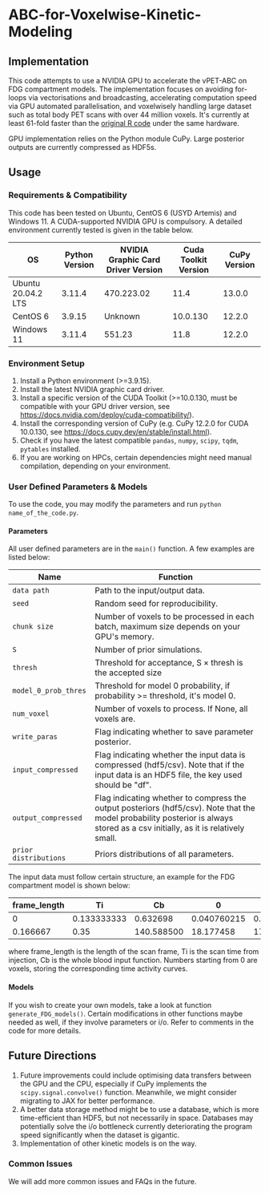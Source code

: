 # ABC-for-Voxelwise-Kinetic-Modeling

## Implementation
This code attempts to use a NVIDIA GPU to accelerate the vPET-ABC on FDG compartment models. The implementation focuses on avoiding for-loops via vectorisations and broadcasting, accelerating computation speed via GPU automated parallelisation, and voxelwisely handling large dataset such as total body PET scans with over 44 million voxels. It's currently at least 61-fold faster than the [original R code](https://github.com/cgrazian/PETabc) under the same hardware.

GPU implementation relies on the Python module CuPy. Large posterior outputs are currently compressed as HDF5s.
## Usage
### Requirements & Compatibility
This code has been tested on Ubuntu, CentOS 6 (USYD Artemis) and Windows 11. A CUDA-supported NVIDIA GPU is compulsory. A detailed environment currently tested is given in the table below.

| OS                 | Python Version | NVIDIA Graphic Card Driver Version | Cuda Toolkit Version | CuPy Version |
| ------------------ | -------------- | ---------------------------------- | -------------------- | ------------ |
| Ubuntu 20.04.2 LTS | 3.11.4         | 470.223.02                         | 11.4                 | 13.0.0       |
| CentOS 6           | 3.9.15         | Unknown                            | 10.0.130             | 12.2.0       |
| Windows 11         | 3.11.4         | 551.23                             | 11.8                 | 12.2.0       |

### Environment Setup
1. Install a Python environment (>=3.9.15).
2. Install the latest NVIDIA graphic card driver.
3. Install a specific version of the CUDA Toolkit (>=10.0.130, must be compatible with your GPU driver version, see https://docs.nvidia.com/deploy/cuda-compatibility/).
4. Install the corresponding version of CuPy (e.g. CuPy 12.2.0 for CUDA 10.0.130, see https://docs.cupy.dev/en/stable/install.html).
5. Check if you have the latest compatible `pandas`, `numpy`, `scipy`, `tqdm`, `pytables` installed.
6. If you are working on HPCs, certain dependencies might need manual compilation, depending on your environment.
### User Defined Parameters & Models
To use the code, you may modify the parameters and run `python name_of_the_code.py`.
#### Parameters
All user defined parameters are in the `main()` function. A few examples are listed below:

| Name                  | Function                                                                                                                                                              |
| --------------------- | --------------------------------------------------------------------------------------------------------------------------------------------------------------------- |
| `data path`           | Path to the input/output data.                                                                                                                                        |
| `seed`                | Random seed for reproducibility.                                                                                                                                      |
| `chunk size`          | Number of voxels to be processed in each batch, maximum size depends on your GPU's memory.                                                                            |
| `S`                   | Number of prior simulations.                                                                                                                                          |
| `thresh`              | Threshold for acceptance, $\text{S}\times\text{thresh}$ is the accepted size                                                                                          |
| `model_0_prob_thres`  | Threshold for model 0 probability, if probability >= threshold, it's model 0.                                                                                         |
| `num_voxel`           | Number of voxels to process. If None, all voxels are.                                                                                                                 |
| `write_paras`         | Flag indicating whether to save parameter posterior.                                                                                                                  |
| `input_compressed`    | Flag indicating whether the input data is compressed (hdf5/csv). Note that if the input data is an HDF5 file, the key used should be "df".                            |
| `output_compressed`   | Flag indicating whether to compress the output posteriors (hdf5/csv). Note that the model probability posterior is always stored as a csv initially, as it is relatively small. |
| `prior distributions` | Priors distributions of all parameters.                                                                                                                               |

The input data must follow certain structure, an example for the FDG compartment model is shown below:

| frame_length | Ti         | Cb         | 0           | 1           | 2           |
| ------------ | ---------- | ---------- | ----------- | ----------- | ----------- |
| 0            | 0.133333333| 0.632698   | 0.040760215 | 0.036601037 | 0.028408282 |
| 0.166667     | 0.35       | 140.588500 | 18.177458   | 17.420736   | 16.563547   |

where frame_length is the length of the scan frame, Ti is the scan time from injection, Cb is the whole blood input function. Numbers starting from 0 are voxels, storing the corresponding time activity curves.
#### Models
If you wish to create your own models, take a look at function `generate_FDG_models()`. Certain modifications in other functions maybe needed as well, if they involve parameters or i/o. Refer to comments in the code for more details.
## Future Directions
1. Future improvements could include optimising data transfers between the GPU and the CPU, especially if CuPy implements the `scipy.signal.convolve()` function. Meanwhile, we might consider migrating to JAX for better performance.
2. A better data storage method might be to use a database, which is more time-efficient than HDF5, but not necessarily in space. Databases may potentially solve the i/o bottleneck currently deteriorating the program speed significantly when the dataset is gigantic.
3. Implementation of other kinetic models is on the way.
### Common Issues
We will add more common issues and FAQs in the future.
